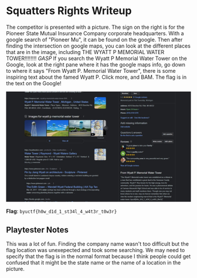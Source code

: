 # Squatters Rights Writeup
The competitor is presented with a picture. The sign on the right is for the Pioneer State Mutual Insurance Company corporate headquarters. With a google search of "Pioneer Mu", it can be found on the google. Then after finding the intersection on google maps, you can look at the different places that are in the image, including THE WYATT P MEMORIAL WATER TOWER!!!!!!!! *GASP* If you search the Wyatt P Memorial Water Tower on the Google, look at the right pane where it has the google maps info, go down to where it says "From Wyatt P. Memorial Water Tower", there is some inspiring text about the famed Wyatt P. Click more, and BAM. The flag is in the text on the Google! 

![](screenshot.jpg)

**Flag**: `byuctf{h0w_d1d_1_st34l_4_w4t3r_t0w3r}`

## Playtester Notes

This was a lot of fun. Finding the company name wasn't too difficult but the flag location was unexepected and took some searching. We may need to specify that the flag is in the normal format because I think people could get confused that it might be the state name or the name of a location in the picture.
